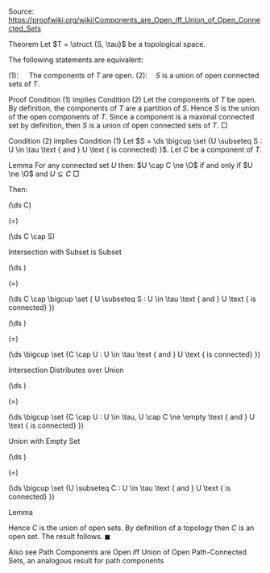 # 

Source: https://proofwiki.org/wiki/Components_are_Open_iff_Union_of_Open_Connected_Sets



Theorem
Let $T = \struct {S, \tau}$ be a topological space.

The following statements are equivalent:

$(1): \quad$ The components of $T$ are open.
$(2): \quad S$ is a union of open connected sets of $T$.


Proof
Condition (1) implies Condition (2)
Let the components of $T$ be open.
By definition, the components of $T$ are a partition of $S$.
Hence $S$ is the union of the open components of $T$.
Since a component is a maximal connected set by definition, then $S$ is a union of open connected sets of $T$.
$\Box$


Condition (2) implies Condition (1)
Let $S = \ds \bigcup \set {U \subseteq S : U \in \tau \text { and } U \text { is connected} }$.
Let $C$ be a component of $T$.


Lemma
For any connected set $U$ then:
$U \cap C \ne \O$ if and only if $U \ne \O$ and $U \subseteq C$
$\Box$

Then:














\(\ds C\)

\(=\)







\(\ds C \cap S\)





Intersection with Subset is Subset














\(\ds \)

\(=\)







\(\ds C \cap \bigcup \set { U \subseteq S : U \in \tau \text { and } U \text { is connected} }\)




















\(\ds \)

\(=\)







\(\ds \bigcup \set {C \cap U : U \in \tau \text { and } U \text { is connected} }\)





Intersection Distributes over Union














\(\ds \)

\(=\)







\(\ds \bigcup \set {C \cap U : U \in \tau, U \cap C \ne \empty \text { and } U \text { is connected} }\)





Union with Empty Set














\(\ds \)

\(=\)







\(\ds \bigcup \set {U \subseteq C : U \in \tau \text { and } U \text { is connected} }\)





Lemma




Hence $C$ is the union of open sets.
By definition of a topology then $C$ is an open set.
The result follows.
$\blacksquare$


Also see
Path Components are Open iff Union of Open Path-Connected Sets, an analogous result for path components




